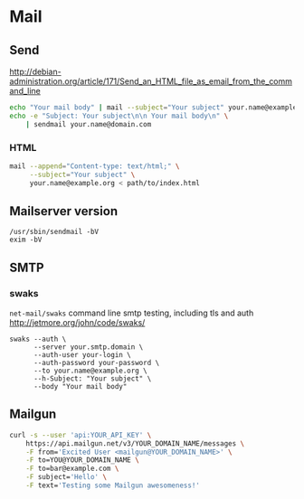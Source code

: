 # Mail

## Send

<http://debian-administration.org/article/171/Send_an_HTML_file_as_email_from_the_command_line>

```sh
echo "Your mail body" | mail --subject="Your subject" your.name@example.org
echo -e "Subject: Your subject\n\n Your mail body\n" \
    | sendmail your.name@domain.com
```

### HTML

```sh
mail --append="Content-type: text/html;" \
     --subject="Your subject" \
     your.name@example.org < path/to/index.html
```

## Mailserver version

    /usr/sbin/sendmail -bV
    exim -bV

## SMTP

### swaks

`net-mail/swaks` command line smtp testing, including tls and auth
<http://jetmore.org/john/code/swaks/>

    swaks --auth \
          --server your.smtp.domain \
          --auth-user your-login \
          --auth-password your-password \
          --to your.name@example.org \
          --h-Subject: "Your subject" \
          --body "Your mail body"

## Mailgun

```sh
curl -s --user 'api:YOUR_API_KEY' \
    https://api.mailgun.net/v3/YOUR_DOMAIN_NAME/messages \
    -F from='Excited User <mailgun@YOUR_DOMAIN_NAME>' \
    -F to=YOU@YOUR_DOMAIN_NAME \
    -F to=bar@example.com \
    -F subject='Hello' \
    -F text='Testing some Mailgun awesomeness!'
```
